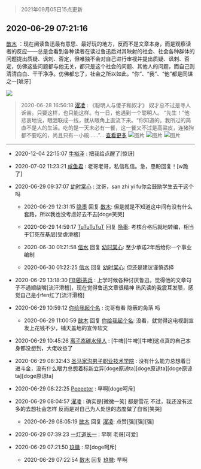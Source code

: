 > 2021年09月05日15点更新
<link rel="stylesheet" href="https://cdn.jsdelivr.net/gh/taotie6/sampleJSON@main/css/photo_show.css">


 ## 2020-06-29 07:21:16 

 [㪚木](https://www.coolapk.com/feed/19875922?shareKey=NDVhMTMwMTg0YTBkNjEzMTc1NWY~) ：现在阅读鲁迅最有意思、最好玩的地方，反而不是文章本身，而是观察读者的反应——总是会看到各种读者在读过鲁迅后对其映射的社会、社会各种群体的问题提出质疑、讽刺、否定，但唯独不会对自己进行审视并提出质疑、讽刺、否定，仿佛这些问题都与他无关，都只是这个社会的问题、其他人的问题<!--break-->，而自己则清清白白、干干净净。仿佛都忘了，社会之所以如此，“你”、“我”、“他”都是同谋之一[呲牙] 

<div class="album">
<img class="img-item" src="https://image.coolapk.com/feed/2020/0629/07/1081091_0c38b497_6474_8068@277x194.gif" />
</div>

> 2020-06-28 16:56:18 
> [濯凌](https://www.coolapk.com/feed/19865521?shareKey=MzQxYzgyZmQzOTZlNjEzMTc1NWY~) : 《聪明人与傻子和奴才》  奴才总不过是寻人诉苦。只要这样，也只能这样。有一日，他遇到一个聪明人。  “先生！”他悲哀地说，眼泪联成一线，就从眼角上直流下来。“你知道的。我所过的简直不是人的生活。吃的是一天未必有一餐，这一餐又不过是高粱皮，连猪狗都不要吃的，尚且只有一小碗……”... <a href="">查看更多</a> 
![图片](https://image.coolapk.com/feed/2020/0628/16/785048_103a2cf2_4568_4643@450x360.jpeg)
![图片](https://image.coolapk.com/feed/2020/0628/16/785048_a6e1ce5e_4568_4645@396x321.jpeg)
![图片](https://image.coolapk.com/feed/2020/0628/16/785048_62e738f4_4568_4647@442x523.jpeg)

 ------- 

- 2020-12-04 22:15:07 [牛裕泽](uid=2748908) : 把我给点醒了[惊讶] 

- 2020-07-02 11:23:21 [咸鱼君](uid=573545) : 老哥老哥，私信私信。急，恳盼回复！[w跪了] 

- 2020-06-29 09:37:07 [幼时棠心](uid=1017379) : 沈哥，san zhi yi fu你会鼓励学生去干这个吗 

    - 2020-06-29 12:31:15 [隐墨](uid=683778) 回复 [㪚木](uid=1081091): 但是就是不知道这中间有没有什么套路，所以我也没考虑好去不去[doge笑哭] 

    - 2020-06-29 14:59:17 [TuTuTuTuT](uid=1433312) 回复 [隐墨](uid=683778): 考核合格后就地转编，相当于钉死在基层[受虐滑稽] 

    - 2020-06-30 01:21:58 [信水](uid=954728) 回复 [幼时棠心](uid=1017379): 至少承诺2年后给你一个事业编制 

    - 2020-06-30 01:22:25 [信水](uid=954728) 回复 [幼时棠心](uid=1017379): 但还是建议谨慎选择 

- 2020-06-29 13:18:30 [FBI斟茶兵](uid=2990798) : 上学时候各种讨厌鲁迅，觉得他的文章句子不通顺绕嘴[流汗滑稽]，现在觉得鲁迅文章很精神
热风读的我震耳发聩，感觉自己是小fen红了[流汗滑稽] 

- 2020-06-29 10:59:12 [你给我起个名](uid=754338) : 沈哥有看  隐蔽的角落  吗 

    - 2020-06-29 11:00:59 [㪚木](uid=1081091) 回复 [你给我起个名](uid=754338): 没看，就觉得这电视剧宣发上花钱不少，铺天盖地的宣传软文 

- 2020-06-29 10:45:26 [离子态碳水怪人](uid=1112739) : [牛啤][牛啤][牛啤]这点真的自己本身都没想到，大佬收益了 

- 2020-06-29 08:32:43 [圣马家沟男子职业技术学院](uid=2192751) : 没有什么能力总想着日进斗金，没有什么眼力总想着标新立异[doge原谅ta][doge原谅ta][doge原谅ta][doge原谅ta] 

- 2020-06-29 08:22:25 [Peeeeter](uid=3331505) : 早啊[doge呵斥] 

- 2020-06-29 08:04:57 [濯凌](uid=785048) : 确实是[微微一笑]
都是雪花
不过，我还没有过多的去想社会怎样
反而是对自己为人处世的态度做了自省[笑哭] 

    - 2020-06-29 08:05:19 [㪚木](uid=1081091) 回复 [濯凌](uid=785048): 点赞[强][强][强] 

- 2020-06-29 07:39:23 [一灯道长一](uid=2901910) : 早啊 老哥[可爱] 

- 2020-06-29 07:21:50 [玖徽](uid=1272117) : 早[doge呵斥] 

    - 2020-06-29 07:22:54 [㪚木](uid=1081091) 回复 [玖徽](uid=1272117): 早啊 

